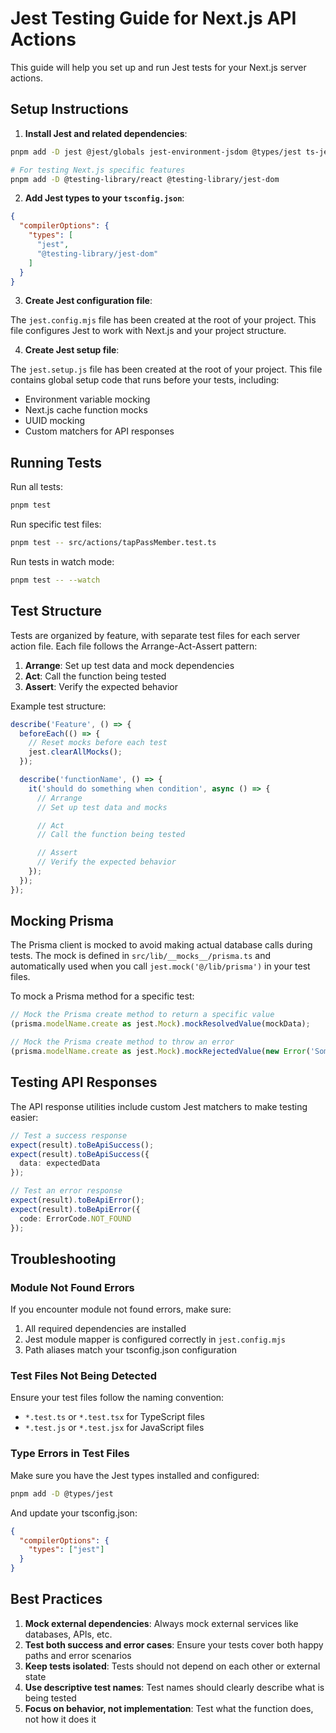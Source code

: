 # Jest Testing Guide for Next.js API Actions

This guide will help you set up and run Jest tests for your Next.js server actions.

## Setup Instructions

1. **Install Jest and related dependencies**:

```bash
pnpm add -D jest @jest/globals jest-environment-jsdom @types/jest ts-jest

# For testing Next.js specific features
pnpm add -D @testing-library/react @testing-library/jest-dom
```

2. **Add Jest types to your `tsconfig.json`**:

```json
{
  "compilerOptions": {
    "types": [
      "jest",
      "@testing-library/jest-dom"
    ]
  }
}
```

3. **Create Jest configuration file**:

The `jest.config.mjs` file has been created at the root of your project. This file configures Jest to work with Next.js and your project structure.

4. **Create Jest setup file**:

The `jest.setup.js` file has been created at the root of your project. This file contains global setup code that runs before your tests, including:
- Environment variable mocking
- Next.js cache function mocks
- UUID mocking
- Custom matchers for API responses

## Running Tests

Run all tests:

```bash
pnpm test
```

Run specific test files:

```bash
pnpm test -- src/actions/tapPassMember.test.ts
```

Run tests in watch mode:

```bash
pnpm test -- --watch
```

## Test Structure

Tests are organized by feature, with separate test files for each server action file. Each file follows the Arrange-Act-Assert pattern:

1. **Arrange**: Set up test data and mock dependencies
2. **Act**: Call the function being tested
3. **Assert**: Verify the expected behavior

Example test structure:

```typescript
describe('Feature', () => {
  beforeEach(() => {
    // Reset mocks before each test
    jest.clearAllMocks();
  });

  describe('functionName', () => {
    it('should do something when condition', async () => {
      // Arrange
      // Set up test data and mocks

      // Act
      // Call the function being tested

      // Assert
      // Verify the expected behavior
    });
  });
});
```

## Mocking Prisma

The Prisma client is mocked to avoid making actual database calls during tests. The mock is defined in `src/lib/__mocks__/prisma.ts` and automatically used when you call `jest.mock('@/lib/prisma')` in your test files.

To mock a Prisma method for a specific test:

```typescript
// Mock the Prisma create method to return a specific value
(prisma.modelName.create as jest.Mock).mockResolvedValue(mockData);

// Mock the Prisma create method to throw an error
(prisma.modelName.create as jest.Mock).mockRejectedValue(new Error('Some error'));
```

## Testing API Responses

The API response utilities include custom Jest matchers to make testing easier:

```typescript
// Test a success response
expect(result).toBeApiSuccess();
expect(result).toBeApiSuccess({ 
  data: expectedData 
});

// Test an error response
expect(result).toBeApiError();
expect(result).toBeApiError({ 
  code: ErrorCode.NOT_FOUND 
});
```

## Troubleshooting

### Module Not Found Errors

If you encounter module not found errors, make sure:

1. All required dependencies are installed
2. Jest module mapper is configured correctly in `jest.config.mjs`
3. Path aliases match your tsconfig.json configuration

### Test Files Not Being Detected

Ensure your test files follow the naming convention:
- `*.test.ts` or `*.test.tsx` for TypeScript files
- `*.test.js` or `*.test.jsx` for JavaScript files

### Type Errors in Test Files

Make sure you have the Jest types installed and configured:

```bash
pnpm add -D @types/jest
```

And update your tsconfig.json:

```json
{
  "compilerOptions": {
    "types": ["jest"]
  }
}
```

## Best Practices

1. **Mock external dependencies**: Always mock external services like databases, APIs, etc.
2. **Test both success and error cases**: Ensure your tests cover both happy paths and error scenarios
3. **Keep tests isolated**: Tests should not depend on each other or external state
4. **Use descriptive test names**: Test names should clearly describe what is being tested
5. **Focus on behavior, not implementation**: Test what the function does, not how it does it 